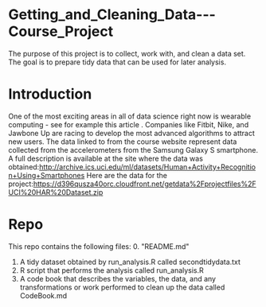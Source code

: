 # Getting_and_Cleaning_Data---Course_Project

The purpose of this project is to collect, work with, and clean a data set. 
The goal is to prepare tidy data that can be used for later analysis. 

# Introduction

One of the most exciting areas in all of data science right now is wearable computing - see for example this article . Companies like Fitbit, Nike, and Jawbone Up are racing to develop the most advanced algorithms to attract new users. The data linked to from the course website represent data collected from the accelerometers from the Samsung Galaxy S smartphone. A full description is available at the site where the data was obtained:http://archive.ics.uci.edu/ml/datasets/Human+Activity+Recognition+Using+Smartphones Here are the data for the project:https://d396qusza40orc.cloudfront.net/getdata%2Fprojectfiles%2FUCI%20HAR%20Dataset.zip 

# Repo

This repo contains the following files:
  0. "README.md"
  1. A tidy dataset obtained by run_analysis.R called secondtidydata.txt
  2. R script that performs the analysis called run_analysis.R
  3. A code book that describes the variables, the data, and any 
     transformations or work performed to clean up the data called CodeBook.md
